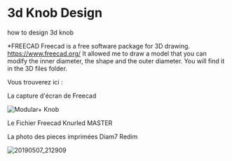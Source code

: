 # 3d Knob Design
how to design 3d knob

*FREECAD
Freecad is a free software package for 3D drawing.
https://www.freecad.org/
It allowed me to draw a model that you can modify the inner diameter, the shape and the outer diameter.
You will find it in the 3D files folder.

Vous trouverez ici :

La capture d'écran de Freecad

![Modular+ Knob](https://github.com/dubhalley/3d-knob-design/assets/5200123/ed52e6e1-5bc4-48bb-a460-40b4ff8dc638)

Le Fichier Freecad Knurled MASTER

La photo des pieces imprimées Diam7 Redim

![20190507_212909](https://github.com/dubhalley/3d-knob-design/assets/5200123/810c4da8-4ab1-4082-bf78-2f62964086f6)
